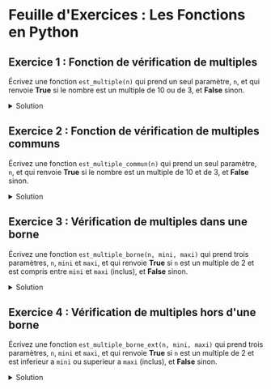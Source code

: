 # Feuille d'Exercices : Les Fonctions en Python

## Exercice 1 : Fonction de vérification de multiples
Écrivez une fonction ``est_multiple(n)`` qui prend un seul paramètre, ``n``, et qui renvoie **True** si le nombre est un multiple de 10 ou de 3, et **False** sinon.

<details>
  <summary>Solution</summary>
  
  ```python
def est_multiple(n):
    return n % 10 == 0 or n % 3 == 0

# Tests de la fonction
print(est_multiple(30))  # Affiche : True (30 est multiple de 10 et de 3)
print(est_multiple(9))   # Affiche : True (9 est multiple de 3)
print(est_multiple(20))  # Affiche : True (20 est multiple de 10)
print(est_multiple(7))   # Affiche : False (7 n'est multiple ni de 10 ni de 3)
print(est_multiple(0))   # Affiche : True (0 est multiple de tout nombre)
```
</details>

## Exercice 2 : Fonction de vérification de multiples communs
Écrivez une fonction ``est_multiple_commun(n)`` qui prend un seul paramètre, ``n``, et qui renvoie **True** si le nombre est un multiple de 10 et de 3, et **False** sinon.

<details>
  <summary>Solution</summary>
  
  ```python
def est_multiple_commun(n):
    return n % 10 == 0 and n % 3 == 0

# Tests de la fonction
print(est_multiple_commun(30))  # Affiche : True (30 est multiple de 10 et de 3)
print(est_multiple_commun(9))   # Affiche : False (9 est multiple de 3)
print(est_multiple_commun(20))  # Affiche : False (20 est multiple de 10)
print(est_multiple_commun(7))   # Affiche : False (7 n'est multiple ni de 10 ni de 3)
print(est_multiple_commun(0))   # Affiche : True (0 est multiple de tout nombre)
```
</details>

## Exercice 3 : Vérification de multiples dans une borne
Écrivez une fonction ``est_multiple_borne(n, mini, maxi)`` qui prend trois paramètres, ``n``, ``mini`` et ``maxi``, et qui renvoie **True** si ``n`` est un multiple de 2 et est compris entre ``mini`` et ``maxi`` (inclus), et **False** sinon.

<details>
  <summary>Solution</summary>
  
  ```python
def est_multiple_borne(n, mini, maxi):
    return n % 2 == 0 and mini <= n <= maxi

# Tests de la fonction
print(est_multiple_borne(4, 1, 10))  # Affiche : True (4 est multiple de 2 et est compris entre 1 et 10)
print(est_multiple_borne(7, 1, 10))  # Affiche : False (7 n'est pas multiple de 2)
print(est_multiple_borne(12, 5, 15)) # Affiche : True (12 est multiple de 2 et est compris entre 5 et 15)
print(est_multiple_borne(20, 5, 15)) # Affiche : False (20 est multiple de 2 mais n'est pas compris entre 5 et 15)
print(est_multiple_borne(0, -5, 5))  # Affiche : True (0 est multiple de 2 et est compris entre -5 et 5)

```
</details>

## Exercice 4 : Vérification de multiples hors d'une borne
Écrivez une fonction ``est_multiple_borne_ext(n, mini, maxi)`` qui prend trois paramètres, ``n``, ``mini`` et ``maxi``, et qui renvoie **True** si ``n`` est un multiple de 2 et est inferieur a ``mini`` ou superieur a ``maxi`` (inclus), et **False** sinon.

<details>
  <summary>Solution</summary>
  
  ```python
def est_multiple_borne_ext(n, mini, maxi):
    return (n % 2 == 0) and (n < mini or n > maxi)

# Tests de la fonction
print(est_multiple_borne_ext(4, 1, 10))   # Affiche : False (4 est multiple de 2 mais compris entre 1 et 10)
print(est_multiple_borne_ext(7, 1, 10))   # Affiche : False (7 n'est pas multiple de 2)
print(est_multiple_borne_ext(12, 5, 15))  # Affiche : False (12 est multiple de 2 mais compris entre 5 et 15)
print(est_multiple_borne_ext(20, 5, 15))  # Affiche : True (20 est multiple de 2 et est supérieur à 15)
print(est_multiple_borne_ext(0, -5, 5))   # Affiche : False (0 est multiple de 2 mais compris entre -5 et 5)
print(est_multiple_borne_ext(-3, -5, 5))  # Affiche : False (-3 n'est pas multiple de 2 et est inférieur à -5)
print(est_multiple_borne_ext(25, -5, 5))  # Affiche : True (25 n'est pas multiple de 2 et est supérieur à 5)
```
</details>